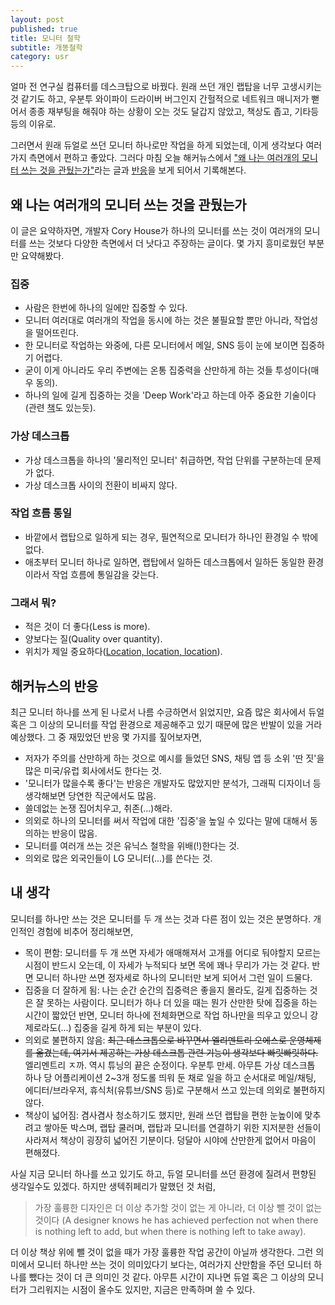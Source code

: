 ```yaml
---
layout: post
published: true
title: 모니터 철학
subtitle: 개똥철학
category: usr
---
```



 얼마 전 연구실 컴퓨터를 데스크탑으로 바꿨다. 원래 쓰던 개인 랩탑을
 너무 고생시키는 것 같기도 하고, 우분투 와이파이 드라이버 버그인지
 간헐적으로 네트워크 매니저가 뻗어서 종종 재부팅을 해줘야 하는 상황이
 오는 것도 달갑지 않았고, 책상도 좁고, 기타등등의 이유로.

 그러면서 원래 듀얼로 쓰던 모니터 하나로만 작업을 하게 되었는데, 이게
 생각보다 여러가지 측면에서 편하고 좋았다. 그러다 마침 오늘
 해커뉴스에서 ["왜 나는 여러개의 모니터 쓰는 것을
 관뒀는가"](https://hackernoon.com/why-i-stopped-using-multiple-monitors-bfd87efa2e5b#.mee4fysjf)라는
 글과 [반응](https://news.ycombinator.com/item?id=13968519)을 보게
 되어서 기록해본다.

## 왜 나는 여러개의 모니터 쓰는 것을 관뒀는가
 이 글은 요약하자면, 개발자 Cory House가 하나의 모니터를 쓰는 것이
 여러개의 모니터를 쓰는 것보다 다양한 측면에서 더 낫다고 주장하는
 글이다. 몇 가지 흥미로웠던 부분만 요약해봤다.

### 집중

 - 사람은 한번에 하나의 일에만 집중할 수 있다.
 - 모니터 여러대로 여러개의 작업을 동시에 하는 것은 불필요할 뿐만
   아니라, 작업성을 떨어뜨린다.
 - 한 모니터로 작업하는 와중에, 다른 모니터에서 메일, SNS 등이 눈에
   보이면 집중하기 어렵다.
 - 굳이 이게 아니라도 우리 주변에는 온통 집중력을 산만하게 하는 것들
   투성이다(매우 동의).
 - 하나의 일에 길게 집중하는 것을 'Deep Work'라고 하는데 아주 중요한
   기술이다(관련
   [책](https://www.amazon.com/Deep-Work-Focused-Success-Distracted/dp/1455586692)도
   있는듯).

### 가상 데스크톱

 - 가상 데스크톱을 하나의 '물리적인 모니터' 취급하면, 작업 단위를
   구분하는데 문제가 없다.
 - 가상 데스크톱 사이의 전환이 비싸지 않다.

### 작업 흐름 통일

 - 바깥에서 랩탑으로 일하게 되는 경우, 필연적으로 모니터가 하나인
   환경일 수 밖에 없다.
 - 애초부터 모니터 하나로 일하면, 랩탑에서 일하든 데스크톱에서 일하든
   동일한 환경이라서 작업 흐름에 통일감을 갖는다.

### 그래서 뭐?

 - 적은 것이 더 좋다(Less is more).
 - 양보다는 질(Quality over quantity).
 - 위치가 제일 중요하다([Location, location,
   location](https://www.thebalance.com/what-location-means-in-real-estate-1798766)).

## 해커뉴스의 반응
 최근 모니터 하나를 쓰게 된 나로서 나름 수긍하면서 읽었지만, 요즘 많은
 회사에서 듀얼 혹은 그 이상의 모니터를 작업 환경으로 제공해주고 있기
 때문에 많은 반발이 있을 거라 예상했다. 그 중 재밌었던 반응 몇 가지를
 짚어보자면,

 - 저자가 주의를 산만하게 하는 것으로 예시를 들었던 SNS, 채팅 앱 등
   소위 '딴 짓'을 많은 미국/유럽 회사에서도 한다는 것.
 - '모니터가 많을수록 좋다'는 반응은 개발자도 많았지만 분석가, 그래픽
   디자이너 등 생각해보면 당연한 직군에서도 많음.
 - 쓸데없는 논쟁 집어치우고, 취존(...)해라.
 - 의외로 하나의 모니터를 써서 작업에 대한 '집중'을 높일 수 있다는
   말에 대해서 동의하는 반응이 많음.
 - 모니터를 여러개 쓰는 것은 유닉스 철학을 위배(!)한다는 것.
 - 의외로 많은 외국인들이 LG 모니터(...)를 쓴다는 것.

## 내 생각
 모니터를 하나만 쓰는 것은 모니터를 두 개 쓰는 것과 다른 점이 있는
 것은 분명하다. 개인적인 경험에 비추어 정리해보면,

 - 목이 편함: 모니터를 두 개 쓰면 자세가 애매해져서 고개를 어디로
   둬야할지 모르는 시점이 반드시 오는데, 이 자세가 누적되다 보면 목에
   꽤나 무리가 가는 것 같다. 반면 모니터 하나만 쓰면 정자세로 하나의
   모니터만 보게 되어서 그런 일이 드물다.
 - 집중을 더 잘하게 됨: 나는 순간 순간의 집중력은 좋을지 몰라도, 길게
   집중하는 것은 잘 못하는 사람이다. 모니터가 하나 더 있을 때는 뭔가
   산만한 탓에 집중을 하는 시간이 짧았던 반면, 모니터 하나에
   전체화면으로 작업 하나만을 띄우고 있으니 강제로라도(...) 집중을
   길게 하게 되는 부분이 있다.
 - 의외로 불편하지 않음: ~~최근 데스크톱으로 바꾸면서 엘리멘트리
   오에스로 운영체제를 옮겼는데, 여기서 제공하는 가상 데스크톱 관련
   기능이 생각보다 빠릿빠릿하다.~~ 엘리멘트리 ㅈ까. 역시 튜닝의 끝은
   순정이다. 우분투 만세. 아무튼 가상 데스크톱 하나 당 어플리케이션
   2~3개 정도롤 띄워 둔 채로 일을 하고 순서대로 메일/채팅,
   에디터/브라우저, 휴식처(유튜브/SNS 등)로 구분해서 쓰고 있는데
   의외로 불편하지 않다.
 - 책상이 넓어짐: 겸사겸사 청소하기도 했지만, 원래 쓰던 랩탑을 편한
   눈높이에 맞추려고 쌓아둔 박스며, 랩탑 쿨러며, 랩탑과 모니터를
   연결하기 위한 지저분한 선들이 사라져서 책상이 굉장히 넓어진
   기분이다. 덩달아 시야에 산만한게 없어서 마음이 편해졌다.

 사실 지금 모니터 하나를 쓰고 있기도 하고, 듀얼 모니터를 쓰던 환경에
 질려서 편향된 생각일수도 있겠다. 하지만 생텍쥐페리가 말했던 것 처럼,

>  가장 훌륭한 디자인은 더 이상 추가할 것이 없는 게 아니라, 더 이상 뺄
>  것이 없는 것이다 (A designer knows he has achieved perfection not
>  when there is nothing left to add, but when there is nothing left
>  to take away).

 더 이상 책상 위에 뺄 것이 없을 때가 가장 훌륭한 작업 공간이 아닐까
 생각한다. 그런 의미에서 모니터 하나만 쓰는 것이 의미있다기 보다는,
 여러가지 산만함을 주던 모니터 하나를 뺐다는 것이 더 큰 의미인 것
 같다. 아무튼 시간이 지나면 듀얼 혹은 그 이상의 모니터가 그리워지는
 시점이 올수도 있지만, 지금은 만족하며 쓸 수 있다.
